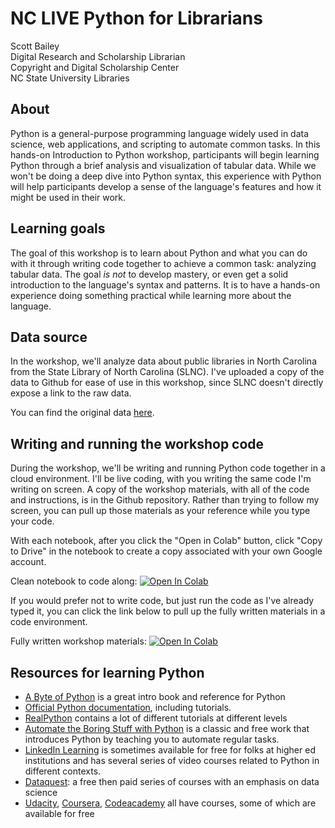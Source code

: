 # NC LIVE Python for Librarians

Scott Bailey\
Digital Research and Scholarship Librarian\
Copyright and Digital Scholarship Center\
NC State University Libraries

## About

Python is a general-purpose programming language widely used in data science, web applications, and scripting to automate common tasks. In this hands-on Introduction to Python workshop, participants will begin learning Python through a brief analysis and visualization of tabular data. While we won't be doing a deep dive into Python syntax, this experience with Python will help participants develop a sense of the language's features and how it might be used in their work.

## Learning goals

The goal of this workshop is to learn about Python and what you can do with it through writing code together to achieve a common task: analyzing tabular data. The goal _is not_ to develop mastery, or even get a solid introduction to the language's syntax and patterns. It is to have a hands-on experience doing something practical while learning more about the language.

## Data source

In the workshop, we'll analyze data about public libraries in North Carolina from the State Library of North Carolina (SLNC). I've uploaded a copy of the data to Github for ease of use in this workshop, since SLNC doesn't directly expose a link to the raw data.

You can find the original data [here](https://statelibrary.ncdcr.gov/fy20-statistical-report-north-carolina-libraries-draft).

## Writing and running the workshop code

During the workshop, we'll be writing and running Python code together in a cloud environment. I'll be live coding, with you writing the same code I'm writing on screen. A copy of the workshop materials, with all of the code and instructions, is in the Github repository. Rather than trying to follow my screen, you can pull up those materials as your reference while you type your code.

With each notebook, after you click the "Open in Colab" button, click "Copy to Drive" in the notebook to create a copy associated with your own Google account.

Clean notebook to code along: [![Open In Colab](https://colab.research.google.com/assets/colab-badge.svg)](https://colab.research.google.com/github/csbailey5t/nclive/blob/master/nclive_python_clean.ipynb)

If you would prefer not to write code, but just run the code as I've already typed it, you can click the link below to pull up the fully written materials in a code environment.

Fully written workshop materials: [![Open In Colab](https://colab.research.google.com/assets/colab-badge.svg)](https://colab.research.google.com/github/csbailey5t/nclive/blob/master/nclive_python_filled.ipynb)

## Resources for learning Python

- [A Byte of Python](https://python.swaroopch.com/) is a great intro book and reference for Python
- [Official Python documentation](https://docs.python.org/3/), including tutorials.
- [RealPython](https://realpython.com/) contains a lot of different tutorials at different levels
- [Automate the Boring Stuff with Python](https://automatetheboringstuff.com/) is a classic and free work that introduces Python by teaching you to automate regular tasks.
- [LinkedIn Learning](https://www.linkedin.com/learning/topics/python) is sometimes available for free for folks at higher ed institutions and has several series of video courses related to Python in different contexts.
- [Dataquest](https://www.dataquest.io): a free then paid series of courses with an emphasis on data science
- [Udacity](https://www.udacity.com/course/introduction-to-python--ud1110), [Coursera](https://www.coursera.org/specializations/python?), [Codeacademy](https://www.codecademy.com/catalog/language/python) all have courses, some of which are available for free
